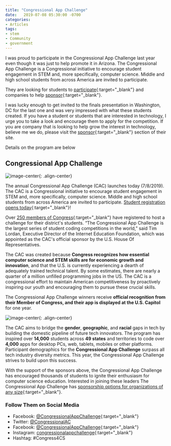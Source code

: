 ```yaml
---
title: "Congressional App Challenge"
date:   2019-07-08 05:30:00 -0700
categories: 
- Articles
tags: 
- stem 
- Community 
- government
---
```

I was proud to participate in the Congressional App Challenge last year even though it was just to help promote it in Arizona. The Congressional App Challenge is a Congressional initiative to encourage student engagement in STEM and, more specifically, computer science. Middle and high school students from across America are invited to participate.

They are looking for students to [participate](https://www.congressionalappchallenge.us/students/student-registration/?mc_cid=6aec36a431&mc_eid=52a71260c4){:target="_blank"} and companies to help [sponsor](https://www.congressionalappchallenge.us/sponsors/?mc_cid=6aec36a431&mc_eid=52a71260c4){:target="_blank"}.

I was lucky enough to get invited to the finals presentation in Washington, DC for the last one and was very impressed with what these students created.  If you have a student or students that are interested in technology, I urge you to take a look and encourage them to apply for the competition.  If you are company that is looking to help grow the interest in technology, believe me we do, please visit the [sponsor](https://www.congressionalappchallenge.us/sponsors/?mc_cid=6aec36a431&mc_eid=52a71260c4){:target="_blank"} section of their site.

Details on the program are below

## Congressional App Challenge

![image-center](/assets/images/posts/congressional-app-challenge.jpg "Congressional App Challenge"){: .align-center}

The annual Congressional App Challenge (CAC) launches today (7/8/2019). The CAC is a Congressional initiative to encourage student engagement in STEM and, more specifically, computer science. Middle and high school students from across America are invited to participate. [Student registration opens today](https://www.congressionalappchallenge.us/students/student-registration/?mc_cid=6aec36a431&mc_eid=52a71260c4){:target="_blank"}!

Over [250 members of Congress](https://www.congressionalappchallenge.us/students/participating-districts/?mc_cid=6aec36a431&mc_eid=52a71260c4){:target="_blank"} have registered to host a challenge for their district's students. “The Congressional App Challenge is the largest series of student coding competitions in the world,” said Tim Lordan, Executive Director of the Internet Education Foundation, which was appointed as the CAC's official sponsor by the U.S. House Of Representatives.

The CAC was created because **Congress recognizes how essential computer science and STEM skills are for economic growth and innovation**, and that the U.S. is currently experiencing a dearth of adequately trained technical talent. By some estimates, there are nearly a quarter of a million unfilled programming jobs in the US. The CAC is a congressional effort to maintain American competitiveness by proactively inspiring our youth and encouraging them to pursue these crucial skills.

The Congressional App Challenge winners receive **official recognition from their Member of Congress, and their app is displayed at the U.S. Capitol** for one year.

![image-center](/assets/images/posts/congressional-app-challenge-diverse.png "Congressional App Challenge Diversity"){: .align-center}

The CAC aims to bridge the **gender**, **geographic**, and **racial** gaps in tech by building the domestic pipeline of future tech innovators. The program has inspired over **14,000** students across **49 states** and territories to code over **4,000** apps for desktop PCs, web, tablets, mobiles or other platforms. Participant demographics for the **Congressional App Challenge** surpass all tech industry diversity metrics. This year, the Congressional App Challenge strives to build upon this success.

With the support of the sponsors above, the Congressional App Challenge has encouraged thousands of students to ignite their enthusiasm for computer science education. Interested in joining these leaders The Congressional App Challenge has [sponsorship options for organizations of any size](https://www.congressionalappchallenge.us/sponsors/?mc_cid=6aec36a431&mc_eid=52a71260c4){:target="_blank"}.

### Follow Them on Social Media

* Facebook: [@CongressionalAppChallenge](https://www.facebook.com/CongressionalAppChallenge?mc_cid=6aec36a431&mc_eid=52a71260c4){:target="_blank"}
* Twitter: [@CongressionalAC](https://twitter.com/CongressionalAC)
* Facebook: [@CongressionalAppChallenge](https://www.facebook.com/CongressionalAppChallenge?mc_cid=6aec36a431&mc_eid=52a71260c4){:target="_blank"}
* Instagram: [congressionalappchallenge](https://www.instagram.com/congressionalappchallenge/?mc_cid=6aec36a431&mc_eid=52a71260c4){:target="_blank"}
* Hashtag: #Congress4CS

